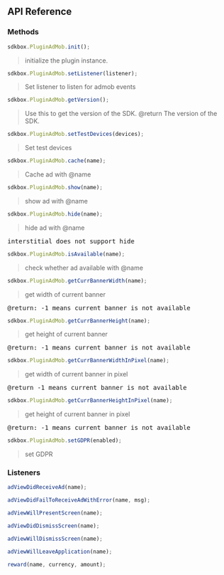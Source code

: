 ## API Reference

### Methods
```javascript
sdkbox.PluginAdMob.init();
```
>  initialize the plugin instance.

```javascript
sdkbox.PluginAdMob.setListener(listener);
```
> Set listener to listen for admob events

```javascript
sdkbox.PluginAdMob.getVersion();
```
> Use this to get the version of the SDK.
@return The version of the SDK.

```javascript
sdkbox.PluginAdMob.setTestDevices(devices);
```
> Set test devices

```javascript
sdkbox.PluginAdMob.cache(name);
```
> Cache ad with @name

```javascript
sdkbox.PluginAdMob.show(name);
```
> show ad with @name

```javascript
sdkbox.PluginAdMob.hide(name);
```
> hide ad with @name

<pre>
interstitial does not support hide
</pre>

```javascript
sdkbox.PluginAdMob.isAvailable(name);
```
> check whether ad available with @name

```javascript
sdkbox.PluginAdMob.getCurrBannerWidth(name);
```
> get width of current banner

<pre>
@return: -1 means current banner is not available
</pre>

```javascript
sdkbox.PluginAdMob.getCurrBannerHeight(name);
```
> get height of current banner

<pre>
@return: -1 means current banner is not available
</pre>

```javascript
sdkbox.PluginAdMob.getCurrBannerWidthInPixel(name);
```
> get width of current banner in pixel

<pre>
@return -1 means current banner is not available
</pre>

```javascript
sdkbox.PluginAdMob.getCurrBannerHeightInPixel(name);
```
> get height of current banner in pixel

<pre>
@return: -1 means current banner is not available
</pre>

```javascript
sdkbox.PluginAdMob.setGDPR(enabled);
```
> set GDPR


### Listeners
```javascript
adViewDidReceiveAd(name);
```

```javascript
adViewDidFailToReceiveAdWithError(name, msg);
```

```javascript
adViewWillPresentScreen(name);
```

```javascript
adViewDidDismissScreen(name);
```

```javascript
adViewWillDismissScreen(name);
```

```javascript
adViewWillLeaveApplication(name);
```

```javascript
reward(name, currency, amount);
```


